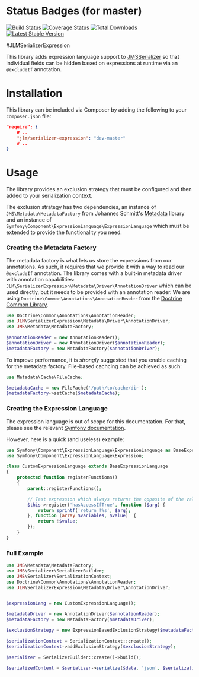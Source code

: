 # Status Badges (for master)

[![Build Status](https://travis-ci.org/jmcclell/JLMSerializerExpression.png?branch=master)](https://travis-ci.org/jmcclell/JLMSerializerExpression)
[![Coverage Status](https://coveralls.io/repos/jmcclell/JLMSerializerExpression/badge.png?branch=master)](https://coveralls.io/r/jmcclell/JLMSerializerExpression?branch=master)
[![Total Downloads](https://poser.pugx.org/jlm/aws-bundle/downloads.png)](https://packagist.org/packages/jlm/serializer-expression)
[![Latest Stable Version](https://poser.pugx.org/jlm/aws-bundle/v/stable.png)](https://packagist.org/packages/jlm/serializer-expression)

#JLMSerializerExpression

This library adds expression language support to [JMSSerializer](https://github.com/schmittjoh/JMSSerializer) so that individual fields can be hidden based on expressions at runtime via an `@excludeIf` annotation.

# Installation

This library can be included via Composer by adding the following to your ```composer.json``` file:

```json
"require": {
    # ..
    "jlm/serializer-expression": "dev-master"
    # ..
}
```

# Usage

The library provides an exclusion strategy that must be configured and then added to your serialization context.

The exclusion strategy has two dependencies, an instance of `JMS\Metadata\MetadataFactory` from Johannes Schmitt's [Metadata](http://github.com/schmittjoh/Metadata) library and an instance of `Symfony\Component\ExpressionLanguage\ExpressionLanguage` which must be extended to provide the functionality you need.

### Creating the Metadata Factory

The metadata factory is what lets us store the expressions from our annotations. As such, it requires that we provide it with a way to read our `@excludeIf` annotation. The library comes with a built-in metadata driver with annotation capabilities: `JLM\SerializerExpression\Metadata\Driver\AnnotationDriver` which can be used directly, but it needs to be provided with an annotation reader. We are using `Doctrine\Common\Annotations\AnnotationReader` from the [Doctrine Common Library](http://www.doctrine-project.org/projects/common.html).

```php
use Doctrine\Common\Annotations\AnnotationReader;
use JLM\SerializerExpression\Metadata\Driver\AnnotationDriver;
use JMS\Metadata\MetadataFactory;

$annotationReader = new AnnotationReader();
$annotationDriver = new AnnotationDriver($annotationReader);
$metadataFactory = new MetadataFactory($annotationDriver);
```

To improve performance, it is *strongly* suggested that you enable caching for the metadata factory. File-based cachcing can be achieved as such:

```php
use Metadata\Cache\FileCache;

$metadataCache = new FileFache('/path/to/cache/dir');
$metadataFactory->setCache($metadataCache);
```

### Creating the Expression Language

The expression language is out of scope for this documentation. For that, please see the relevant [Symfony documentation](http://symfony.com/doc/current/components/expression_language/index.html).

However, here is a quick (and useless) example:

```php
use Symfony\Component\ExpressionLanguage\ExpressionLanguage as BaseExpressionLanguage;
use Symfony\Component\ExpressionLanguage\Expression;

class CustomExpressionLanguage extends BaseExpressionLanguage
{
    protected function registerFunctions()
    {
        parent::registerFunctions();

        // Test expression which always returns the opposite of the value we pass to it
        $this->register('hasAccessIfTrue', function ($arg) {
            return sprintf('return !%s', $arg);
        }, function (array $variables, $value)  {
            return !$value;
        });
    }
}
```

### Full Example

```php
use JMS\Metadata\MetadataFactory;
use JMS\Serializer\SerializerBuilder;
use JMS\Serializer\SerializationContext;
use Doctrine\Common\Annotations\AnnotationReader;
use JLM\SerializerExpression\Metadata\Driver\AnnotationDriver;


$expressionLang = new CustomExpressionLanguage();

$metadataDriver = new AnnotationDriver($annotationReader);
$metadataFactory = new MetadataFactory($metadataDriver);

$exclusionStrategy = new ExpressionBasedExclusionStrategy($metadataFactory, $expressionLang);

$serializationContext = SerializationContext::create();
$serializationContext->addExclusionStrategy($exclusionStrategy);

$serializer = SerializerBuilder::create()->build();

$serializedContent = $serializer->serialize($data, 'json', $serializationContext);
```

